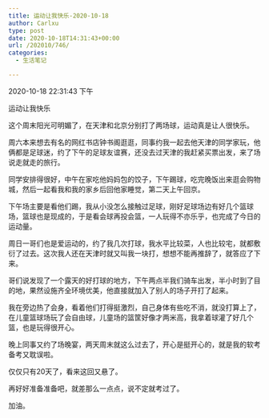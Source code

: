```yaml
---
title: 运动让我快乐-2020-10-18
author: Carlxu
type: post
date: 2020-10-18T14:31:43+00:00
url: /202010/746/
categories:
  - 生活笔记

---
```

2020-10-18 22:31:43 下午

运动让我快乐

这个周末阳光可明媚了，在天津和北京分别打了两场球，运动真是让人很快乐。

周六本来想去有名的网红书店钟书阁逛逛，同事约我一起去他天津的同学家玩，他俩都是足球迷，约了下午的足球友谊赛，还没去过天津的我赶紧买票出发，来了场说走就走的旅行。

<!--more-->

同学安排得很好，中午在家吃他妈妈包的饺子，下午踢球，吃完晚饭出来逛会购物城，然后一起看我和我的家乡后回他家睡觉，第二天上午回京。

下午场主要是看他们踢，我从小没怎么接触过足球，刚好足球场边有好几个篮球场，篮球也是现成的，于是看会球再投会篮，一人玩得不亦乐乎，也完成了今日的运动量。

周日一哥们也是爱运动的，约了我几次打球，我水平比较菜，人也比较宅，就都敷衍了过去。这次我人还在天津时就又叫我一块打，想想不能再推辞了，就答应了下来。

哥们说发现了一个露天的好打球的地方，下午两点半我们骑车出发，半小时到了目的地，果然设施齐全环境优美，他直接就加入了别人的场子开打了起来。

我在旁边热了会身，看着他们打得挺激烈，自己身体有些吃不消，就没打算上了，在儿童篮球场玩了会自由球，儿童场的篮筐好像才两米高，我拿着球灌了好几个篮，也是玩得很开心。

晚上同事又约了场晚宴，两天周末就这么过去了，开心是挺开心的，就是我的软考备考又耽误啦。

仅仅只有20天了，看来这回又悬了。

再好好准备准备吧，就差那么一点点，说不定就考过了。

加油。